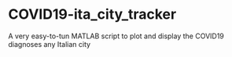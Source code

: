 # COVID19-ita_city_tracker
A very easy-to-tun MATLAB script to plot and display the COVID19 diagnoses any Italian city
